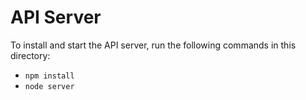 # API Server

To install and start the API server, run the following commands in this directory:

* `npm install`
* `node server`
